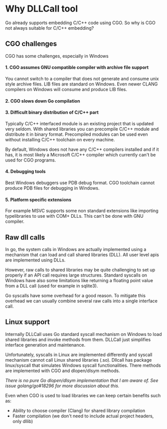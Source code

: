 # Why DLLCall tool

Go already supports embedding C/C++ code using CGO. So why is CGO not always suitable for C/C++ embedding?

## CGO challenges

CGO has some challenges, especially in Windows

#### 1. CGO assumes GNU compatible compiler with archive file support
 
You cannot switch to a compiler that does not generate and consume unix style archive files. LIB files are standard on Windows.
Even newer CLANG compilers on Windows will consume and produce LIB files.

#### 2. CGO slows down Go compilation

#### 3. Difficult binary distribution of C/C++ part
 
 Typically C/C++ interfaced module is an existing project that is updated very seldom.
 With shared libraries you can precompile C/C++ module and distribute it in binary format. 
 Precompiled modules can be used even without installing C/C++ toolchain on every machine.   
 
 By default, Windows does not have any C/C++ compilers installed and if it has, 
 it is most likely a Microsoft C/C++ compiler which currently can't be used for CGO programs.

#### 4. Debugging tools
 
 Best Windows debuggers use PDB debug format. CGO toolchain cannot produce PDB files for debugging in Windows.

#### 5. Platform specific extensions
 
 For example MSVC supports some non standard extensions like importing typelibraries to use with COM+ DLLs. 
 This can't be done with GNU compiler. 
 
 ## Raw dll calls
 
 In go, the system calls in Windows are actually implemented using a mechanism that can load and
 call shared libraries (DLL). All user level apis are implemented using DLLs.
 
 However, raw calls to shared libraries may be quite challenging to set up properly if an API call requires large structures. 
 Standard syscalls on Windows have also some limitations like returning a floating point value from a DLL call (used for example in sqlite3).
 
 Go syscalls have some overhead for a good reason. To mitigate this overhead we can usually combine several raw calls into a single interface call. 
 
 ## Linux support
 
 Internally DLLCall uses Go standard syscall mechanism on Windows to load shared libraries and invoke methods from them. 
 DLLCall just simplifies interface generation and maintenance. 
 
 Unfortunately, syscalls in Linux are implemented differently and 
 syscall mechanism cannot call Linux shared libraries (.so). Dllcall has package linux/syscall that simulates
 Windows syscall functionalities. There methods are implemented with CGO and dlopen/dlsym methods.
 
 *There is no pure Go dlopen/dlsym implementation
 that I am aware of. See issue golang/go#18296 for more discussion about this.*
 
 
 Even when CGO is used to load libraries we can keep certain benefits such as:
 - Ability to choose compiler (Clang) for shared library compilation
 - Faster compilation (we don't need to include actual project headers, only dllib)
  
 
   
   
 